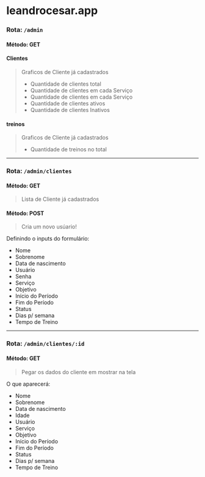 # leandrocesar.app

### Rota: `/admin`

#### Método: GET
#### Clientes

> Graficos de Cliente já cadastrados
> - Quantidade de clientes total    
> - Quantidade de clientes em cada Serviço
> - Quantidade de clientes em cada Serviço
> - Quantidade de clientes ativos
> - Quantidade de clientes Inativos

#### treinos

> Graficos de Cliente já cadastrados
> - Quantidade de treinos no total    

---

### Rota: `/admin/clientes`

#### Método: GET
> Lista de Cliente já cadastrados

#### Método: POST
> Cria um novo usúario!

Definindo o inputs do formulário:

- Nome
- Sobrenome
- Data de nascimento
- Usuário
- Senha
- Serviço
- Objetivo
- Início do Período
- Fim do Período
- Status
- Dias p/ semana
- Tempo de Treino

---

### Rota: `/admin/clientes/:id`

#### Método: GET
> Pegar os dados do cliente em mostrar na tela

O que aparecerá:

- Nome
- Sobrenome
- Data de nascimento
- Idade
- Usuário
- Serviço
- Objetivo
- Início do Período
- Fim do Período
- Status
- Dias p/ semana
- Tempo de Treino